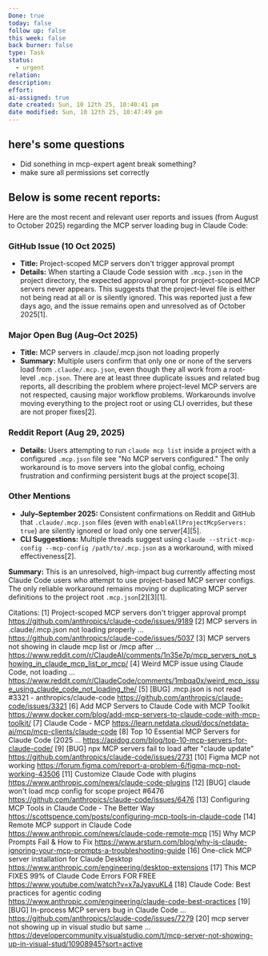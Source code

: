 ```yaml
---
Done: true
today: false
follow up: false
this week: false
back burner: false
type: Task
status:
  - urgent
relation:
description:
effort:
ai-assigned: true
date created: Sun, 10 12th 25, 10:40:41 pm
date modified: Sun, 10 12th 25, 10:47:49 pm
---
```

## here's some questions
- Did sonething in mcp-expert agent break something?
- make sure all permissions set correctly

## Below is some recent reports:

Here are the most recent and relevant user reports and issues (from August to October 2025) regarding the MCP server loading bug in Claude Code:

### GitHub Issue (10 Oct 2025)
- **Title:** Project-scoped MCP servers don't trigger approval prompt
- **Details:** When starting a Claude Code session with `.mcp.json` in the project directory, the expected approval prompt for project-scoped MCP servers never appears. This suggests that the project-level file is either not being read at all or is silently ignored. This was reported just a few days ago, and the issue remains open and unresolved as of October 2025[1].

### Major Open Bug (Aug–Oct 2025)
- **Title:** MCP servers in .claude/.mcp.json not loading properly
- **Summary:** Multiple users confirm that only one or none of the servers load from `.claude/.mcp.json`, even though they all work from a root-level `.mcp.json`. There are at least three duplicate issues and related bug reports, all describing the problem where project-level MCP servers are not respected, causing major workflow problems. Workarounds involve moving everything to the project root or using CLI overrides, but these are not proper fixes[2].

### Reddit Report (Aug 29, 2025)
- **Details:** Users attempting to run `claude mcp list` inside a project with a configured `.mcp.json` file see "No MCP servers configured." The only workaround is to move servers into the global config, echoing frustration and confirming persistent bugs at the project scope[3].

### Other Mentions
- **July–September 2025:** Consistent confirmations on Reddit and GitHub that `.claude/.mcp.json` files (even with `enableAllProjectMcpServers: true`) are silently ignored or load only one server[4][5].
- **CLI Suggestions:** Multiple threads suggest using `claude --strict-mcp-config --mcp-config /path/to/.mcp.json` as a workaround, with mixed effectiveness[2].

**Summary:** This is an unresolved, high-impact bug currently affecting most Claude Code users who attempt to use project-based MCP server configs. The only reliable workaround remains moving or duplicating MCP server definitions to the project root `.mcp.json`[2][3][1].

Citations:
[1] Project-scoped MCP servers don't trigger approval prompt https://github.com/anthropics/claude-code/issues/9189
[2] MCP servers in .claude/.mcp.json not loading properly ... https://github.com/anthropics/claude-code/issues/5037
[3] MCP servers not showing in claude mcp list or /mcp after ... https://www.reddit.com/r/ClaudeAI/comments/1n35e7p/mcp_servers_not_showing_in_claude_mcp_list_or_mcp/
[4] Weird MCP issue using Claude Code, not loading ... https://www.reddit.com/r/ClaudeCode/comments/1mbqa0x/weird_mcp_issue_using_claude_code_not_loading_the/
[5] [BUG] .mcp.json is not read #3321 - anthropics/claude-code https://github.com/anthropics/claude-code/issues/3321
[6] Add MCP Servers to Claude Code with MCP Toolkit https://www.docker.com/blog/add-mcp-servers-to-claude-code-with-mcp-toolkit/
[7] Claude Code - MCP https://learn.netdata.cloud/docs/netdata-ai/mcp/mcp-clients/claude-code
[8] Top 10 Essential MCP Servers for Claude Code (2025 ... https://apidog.com/blog/top-10-mcp-servers-for-claude-code/
[9] [BUG] npx MCP servers fail to load after "claude update" https://github.com/anthropics/claude-code/issues/2731
[10] Figma MCP not working https://forum.figma.com/report-a-problem-6/figma-mcp-not-working-43506
[11] Customize Claude Code with plugins https://www.anthropic.com/news/claude-code-plugins
[12] [BUG] claude won't load mcp config for scope project #6476 https://github.com/anthropics/claude-code/issues/6476
[13] Configuring MCP Tools in Claude Code - The Better Way https://scottspence.com/posts/configuring-mcp-tools-in-claude-code
[14] Remote MCP support in Claude Code https://www.anthropic.com/news/claude-code-remote-mcp
[15] Why MCP Prompts Fail & How to Fix https://www.arsturn.com/blog/why-is-claude-ignoring-your-mcp-prompts-a-troubleshooting-guide
[16] One-click MCP server installation for Claude Desktop https://www.anthropic.com/engineering/desktop-extensions
[17] This MCP FIXES 99% of Claude Code Errors FOR FREE https://www.youtube.com/watch?v=x7aJyavuKL4
[18] Claude Code: Best practices for agentic coding https://www.anthropic.com/engineering/claude-code-best-practices
[19] [BUG] In-process MCP servers bug in Claude Code ... https://github.com/anthropics/claude-code/issues/7279
[20] mcp server not showing up in visual studio but same ... https://developercommunity.visualstudio.com/t/mcp-server-not-showing-up-in-visual-stud/10908945?sort=active
